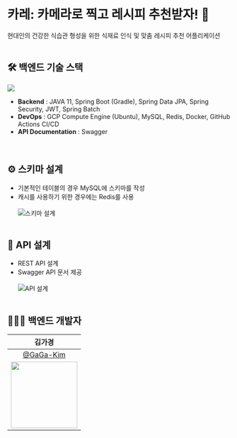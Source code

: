# 카레: 카메라로 찍고 레시피 추천받자! 🍛
현대인의 건강한 식습관 형성을 위한 식재료 인식 및 맞춤 레시피 추천 어플리케이션<br/><br/> 

## 🛠 백엔드 기술 스택
<img src="https://img.shields.io/badge/springboot-6DB33F?style=for-the-badge&logo=springboot&logoColor=white">

- **Backend** : JAVA 11, Spring Boot (Gradle), Spring Data JPA, Spring Security, JWT, Spring Batch<br/>
- **DevOps** : GCP Compute Engine (Ubuntu), MySQL, Redis, Docker, GitHub Actions CI/CD<br/>
- **API Documentation** : Swagger
<br>

## ⚙ 스키마 설계
- 기본적인 테이블의 경우 MySQL에 스키마를 작성
- 캐시를 사용하기 위한 경우에는 Redis를 사용<br><br>
![스키마 설계](https://github.com/Ottug-i/Curry_Back/assets/87821678/b894bd62-c110-4b05-b9b4-8353d9e4d56e)
<br><br>

## 📍 API 설계
- REST API 설계
- Swagger API 문서 제공<br><br>
![API 설계](https://github.com/Ottug-i/Curry_Back/assets/87821678/605bb587-b127-442b-b3ff-002b9ba08cac)
<br><br>

## 👩🏻‍💻 백엔드 개발자
| 김가경 |
| :-: |
|[@GaGa-Kim](https://github.com/GaGa-Kim) |
|<img src="https://github.com/GaGa-Kim.png" style="width:150px; height:150px;">|
